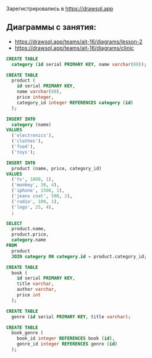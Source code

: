 Зарегистрировались в https://drawsql.app

## Диаграммы с занятия:

- https://drawsql.app/teams/ait-16/diagrams/lesson-2
- https://drawsql.app/teams/ait-16/diagrams/clinic

```sql
CREATE TABLE
  category (id serial PRIMARY KEY, name varchar(80));

CREATE TABLE
  product (
    id serial PRIMARY KEY,
    name varchar(80),
    price integer,
    category_id integer REFERENCES category (id)
  );

```

```sql
INSERT INTO
  category (name)
VALUES
  ('electronics'),
  ('clothes'),
  ('food'),
  ('toys');
```

```sql
INSERT INTO
  product (name, price, category_id)
VALUES
  ('tv', 1800, 1),
  ('monkey', 30, 4),
  ('iphone', 1500, 1),
  ('jeans coat', 500, 2),
  ('radio', 100, 1),
  ('lego', 25, 4),
  ;
```

```sql
SELECT
  product.name,
  product.price,
  category.name
FROM
  product
  JOIN category ON category.id = product.category_id;
```

```sql
CREATE TABLE
  book (
    id serial PRIMARY KEY,
    title varchar,
    author varchar,
    price int
  );

CREATE TABLE
  genre (id serial PRIMARY KEY, title varchar);

CREATE TABLE
  book_genre (
    book_id integer REFERENCES book (id),
    genre_id integer REFERENCES genre (id)
  );

```
